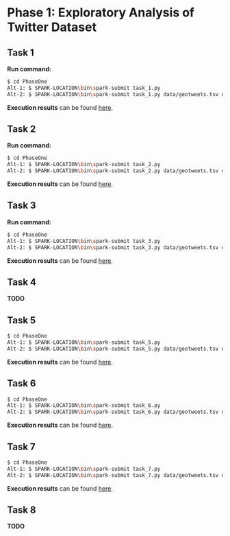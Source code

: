 # Phase 1: Exploratory Analysis of Twitter Dataset

## Task 1

**Run command:**

```sh
$ cd PhaseOne
Alt-1: $ SPARK-LOCATION\bin\spark-submit task_1.py
Alt-2: $ SPARK-LOCATION\bin\spark-submit task_1.py data/geotweets.tsv data/results/result_1.tsv
```

**Execution results** can be found [here](https://github.com/FredrikBakken/TDT4305_Big-Data-Project/blob/master/PhaseOne/data/results/result_1.tsv).


## Task 2

**Run command:**

```sh
$ cd PhaseOne
Alt-1: $ SPARK-LOCATION\bin\spark-submit task_2.py
Alt-2: $ SPARK-LOCATION\bin\spark-submit task_2.py data/geotweets.tsv data/results/result_2.tsv
```

**Execution results** can be found [here](https://github.com/FredrikBakken/TDT4305_Big-Data-Project/blob/master/PhaseOne/data/results/result_2.tsv).


## Task 3

**Run command:**

```sh
$ cd PhaseOne
Alt-1: $ SPARK-LOCATION\bin\spark-submit task_3.py
Alt-2: $ SPARK-LOCATION\bin\spark-submit task_3.py data/geotweets.tsv data/results/result_3.tsv
```

**Execution results** can be found [here](https://github.com/FredrikBakken/TDT4305_Big-Data-Project/blob/master/PhaseOne/data/results/result_3.tsv).

## Task 4

**TODO**

## Task 5

```sh
$ cd PhaseOne
Alt-1: $ SPARK-LOCATION\bin\spark-submit task_5.py
Alt-2: $ SPARK-LOCATION\bin\spark-submit task_5.py data/geotweets.tsv data/results/result_5.tsv
```

**Execution results** can be found [here](https://github.com/FredrikBakken/TDT4305_Big-Data-Project/blob/master/PhaseOne/data/results/result_5.tsv).

## Task 6

```sh
$ cd PhaseOne
Alt-1: $ SPARK-LOCATION\bin\spark-submit task_6.py
Alt-2: $ SPARK-LOCATION\bin\spark-submit task_6.py data/geotweets.tsv data/results/result_6.tsv
```

**Execution results** can be found [here](https://github.com/FredrikBakken/TDT4305_Big-Data-Project/blob/master/PhaseOne/data/results/result_6.tsv).

## Task 7

```sh
$ cd PhaseOne
Alt-1: $ SPARK-LOCATION\bin\spark-submit task_7.py
Alt-2: $ SPARK-LOCATION\bin\spark-submit task_7.py data/geotweets.tsv data/results/result_7.tsv
```

**Execution results** can be found [here](https://github.com/FredrikBakken/TDT4305_Big-Data-Project/blob/master/PhaseOne/data/results/result_7.tsv).

## Task 8

**TODO**